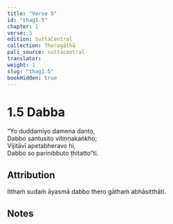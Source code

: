 ```yaml
---
title: "Verse 5"
id: "thag1.5"
chapter: 1
verse: 5
edition: SuttaCentral
collection: Theragāthā
pali_source: suttacentral
translator: 
weight: 1
slug: "thag1.5"
bookHidden: true
---
```


# 1.5 Dabba

“Yo duddamiyo damena danto,  
Dabbo santusito vitiṇṇakaṅkho;  
Vijitāvī apetabheravo hi,  
Dabbo so parinibbuto ṭhitatto”ti.  

## Attribution

Itthaṁ sudaṁ āyasmā dabbo thero gāthaṁ abhāsitthāti.

## Notes